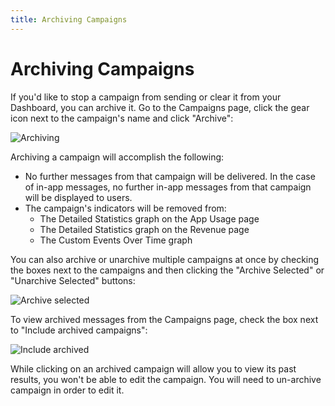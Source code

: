 ```yaml
---
title: Archiving Campaigns
---
```

# Archiving Campaigns

If you'd like to stop a campaign from sending or clear it from your Dashboard, you can archive it. Go to the Campaigns page, click the gear icon next to the campaign's name and click "Archive":

![Archiving][1]

Archiving a campaign will accomplish the following:

- No further messages from that campaign will be delivered. In the case of in-app messages, no further in-app messages from that campaign will be displayed to users.
- The campaign's indicators will be removed from:
	- The Detailed Statistics graph on the App Usage page
	- The Detailed Statistics graph on the Revenue page
	- The Custom Events Over Time graph

You can also archive or unarchive multiple campaigns at once by checking the boxes next to the campaigns and then clicking the "Archive Selected" or "Unarchive Selected" buttons:

![Archive selected][3]

To view archived messages from the Campaigns page, check the box next to "Include archived campaigns":

![Include archived][2]

While clicking on an archived campaign will allow you to view its past results, you won't be able to edit the campaign. You will need to un-archive campaign in order to edit it.

[1]: /assets/img/Archiving.png
[2]: /assets/img/Include_archived.png
[3]: /assets/img/Archive_selected.png
